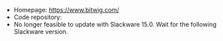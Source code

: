 - Homepage: https://www.bitwig.com/
- Code repository:
- No longer feasible to update with Slackware 15.0. Wait for the following Slackware version.
